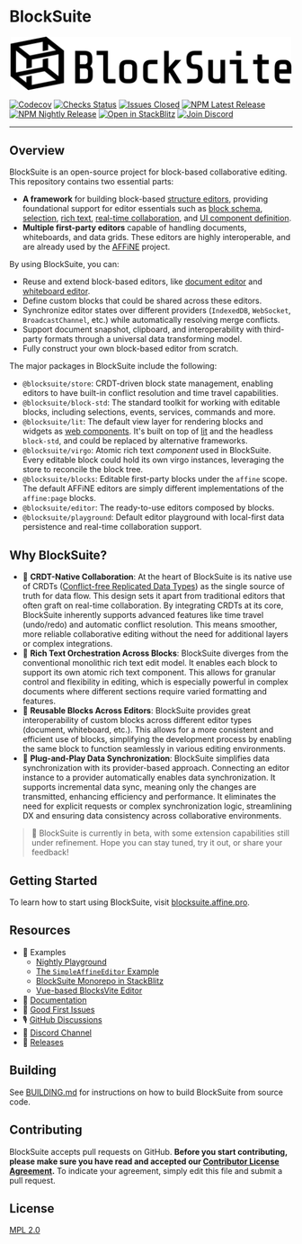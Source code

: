 # BlockSuite

<p align="center">
  <picture style="width: 500px">
    <source media="(prefers-color-scheme: light)" srcset="https://raw.githubusercontent.com/toeverything/blocksuite/master/assets/logo-and-name-h.svg" />
    <source media="(prefers-color-scheme: dark)" srcset="https://raw.githubusercontent.com/toeverything/blocksuite/master/assets/logo-and-name-h-white.svg" />
    <img src="https://raw.githubusercontent.com/toeverything/blocksuite/master/assets/logo-and-name-h.svg" width="500" alt="BlockSuite logo and name" />
  </picture>
</p>

[![Codecov](https://codecov.io/gh/toeverything/blocksuite/branch/master/graph/badge.svg?token=T86JYCDSMN)](https://codecov.io/gh/toeverything/blocksuite)
[![Checks Status](https://img.shields.io/github/checks-status/toeverything/blocksuite/master)](https://github.com/toeverything/blocksuite/actions?query=branch%3Amaster)
[![Issues Closed](https://img.shields.io/github/issues-closed/toeverything/blocksuite?color=6880ff)](https://github.com/toeverything/blocksuite/issues?q=is%3Aissue+is%3Aclosed)
[![NPM Latest Release](https://img.shields.io/npm/v/@blocksuite/store.svg?maxAge=300&color=6880ff)](./packages/store/package.json)
[![NPM Nightly Release](https://img.shields.io/npm/v/@blocksuite/editor/nightly?color=6880ff)](https://github.com/toeverything/blocksuite/actions/workflows/nightly-release.yml?query=branch%3Amaster)
[![Open in StackBlitz](https://img.shields.io/badge/open%20in-StackBlitz-black)](https://stackblitz.com/github/toeverything/blocksuite)
[![Join Discord](https://img.shields.io/discord/959027316334407691)](https://discord.gg/9vwSWmYYcZ)

---

## Overview

BlockSuite is an open-source project for block-based collaborative editing. This repository contains two essential parts:

- **A framework** for building block-based [structure editors](https://en.wikipedia.org/wiki/Structure_editor), providing foundational support for editor essentials such as [block schema](https://blocksuite.affine.pro/block-schema.html), [selection](https://blocksuite.affine.pro/selection-api.html), [rich text](https://github.com/toeverything/blocksuite/tree/master/packages/virgo), [real-time collaboration](https://blocksuite.affine.pro/unidirectional-data-flow.html), and [UI component definition](https://blocksuite.affine.pro/block-view.html).
- **Multiple first-party editors** capable of handling documents, whiteboards, and data grids. These editors are highly interoperable, and are already used by the [AFFiNE](https://github.com/toeverything/AFFiNE) project.

By using BlockSuite, you can:

- Reuse and extend block-based editors, like [document editor](https://blocksuite-toeverything.vercel.app/starter/?init) and [whiteboard editor](https://blocksuite-toeverything.vercel.app/).
- Define custom blocks that could be shared across these editors.
- Synchronize editor states over different providers (`IndexedDB`, `WebSocket`, `BroadcastChannel`, etc.) while automatically resolving merge conflicts.
- Support document snapshot, clipboard, and interoperability with third-party formats through a universal data transforming model.
- Fully construct your own block-based editor from scratch.

The major packages in BlockSuite include the following:

- `@blocksuite/store`: CRDT-driven block state management, enabling editors to have built-in conflict resolution and time travel capabilities.
- `@blocksuite/block-std`: The standard toolkit for working with editable blocks, including selections, events, services, commands and more.
- `@blocksuite/lit`: The default view layer for rendering blocks and widgets as [web components](https://developer.mozilla.org/en-US/docs/Web/API/Web_components). It's built on top of [lit](https://lit.dev/) and the headless `block-std`, and could be replaced by alternative frameworks.
- `@blocksuite/virgo`: Atomic rich text _component_ used in BlockSuite. Every editable block could hold its own virgo instances, leveraging the store to reconcile the block tree.
- `@blocksuite/blocks`: Editable first-party blocks under the `affine` scope. The default AFFiNE editors are simply different implementations of the `affine:page` blocks.
- `@blocksuite/editor`: The ready-to-use editors composed by blocks.
- `@blocksuite/playground`: Default editor playground with local-first data persistence and real-time collaboration support.

## Why BlockSuite?

- 🧬 **CRDT-Native Collaboration**: At the heart of BlockSuite is its native use of CRDTs ([Conflict-free Replicated Data Types](https://en.wikipedia.org/wiki/Conflict-free_replicated_data_type)) as the single source of truth for data flow. This design sets it apart from traditional editors that often graft on real-time collaboration. By integrating CRDTs at its core, BlockSuite inherently supports advanced features like time travel (undo/redo) and automatic conflict resolution. This means smoother, more reliable collaborative editing without the need for additional layers or complex integrations.
- 🧩 **Rich Text Orchestration Across Blocks**: BlockSuite diverges from the conventional monolithic rich text edit model. It enables each block to support its own atomic rich text component. This allows for granular control and flexibility in editing, which is especially powerful in complex documents where different sections require varied formatting and features.
- 🎨 **Reusable Blocks Across Editors**: BlockSuite provides great interoperability of custom blocks across different editor types (document, whiteboard, etc.). This allows for a more consistent and efficient use of blocks, simplifying the development process by enabling the same block to function seamlessly in various editing environments.
- 🔌 **Plug-and-Play Data Synchronization**: BlockSuite simplifies data synchronization with its provider-based approach. Connecting an editor instance to a provider automatically enables data synchronization. It supports incremental data sync, meaning only the changes are transmitted, enhancing efficiency and performance. It eliminates the need for explicit requests or complex synchronization logic, streamlining DX and ensuring data consistency across collaborative environments.

> 🚧 BlockSuite is currently in beta, with some extension capabilities still under refinement. Hope you can stay tuned, try it out, or share your feedback!

## Getting Started

To learn how to start using BlockSuite, visit [blocksuite.affine.pro](https://blocksuite.affine.pro/quick-start.html).

## Resources

- 🎁 Examples
  - [Nightly Playground](https://blocksuite-toeverything.vercel.app/starter/?init)
  - [The `SimpleAffineEditor` Example](https://blocksuite-toeverything.vercel.app/examples/basic/)
  - [BlockSuite Monorepo in StackBlitz](https://stackblitz.com/github/toeverything/blocksuite)
  - [Vue-based BlocksVite Editor](https://github.com/zuozijian3720/blocksvite)
- 📝 [Documentation](https://blocksuite.affine.pro/quick-start.html)
- 📍 [Good First Issues](https://github.com/toeverything/blocksuite/issues?q=is%3Aopen+is%3Aissue+label%3A%22good+first+issue%22)
- 🎙️ [GitHub Discussions](https://github.com/toeverything/blocksuite/discussions)
- 💬 [Discord Channel](https://discord.gg/9vwSWmYYcZ)
- 🚀 [Releases](https://github.com/toeverything/blocksuite/releases)

## Building

See [BUILDING.md](BUILDING.md) for instructions on how to build BlockSuite from source code.

## Contributing

BlockSuite accepts pull requests on GitHub. **Before you start contributing, please make sure you have read and accepted our [Contributor License Agreement](https://github.com/toeverything/blocksuite/edit/master/.github/CLA.md).** To indicate your agreement, simply edit this file and submit a pull request.

## License

[MPL 2.0](./LICENSE)
